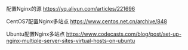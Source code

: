 
配置Nginx的源
https://yq.aliyun.com/articles/221696

CentOS7配置Nginx多站点
https://www.centos.net.cn/archive/848

Ubuntu配置Nginx多站点
https://www.codecasts.com/blog/post/set-up-nginx-multiple-server-sites-virtual-hosts-on-ubuntu


